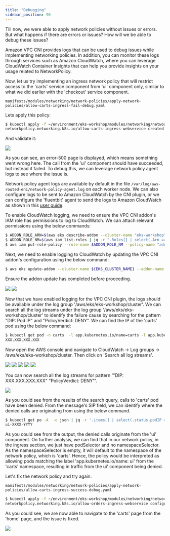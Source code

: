 ```yaml
---
title: "Debugging"
sidebar_position: 90
---
```


Till now, we were able to apply network policies without issues or errors. But what happens if there are errors or issues? How will we be able to debug these issues?

Amazon VPC CNI provides logs that can be used to debug issues while implementing networking policies. In addition, you can monitor these logs through services such as Amazon CloudWatch, where you can leverage CloudWatch Container Insights that can help you provide insights on your usage related to NetworkPolicy.

Now, let us try implementing an ingress network policy that will restrict access to the 'carts' service component from 'ui' component only, similar to what we did earlier with the 'checkout' service component.

```file
manifests/modules/networking/network-policies/apply-network-policies/allow-carts-ingress-fail-debug.yaml
```

Lets apply this policy:

```bash wait=30
$ kubectl apply -f ~/environment/eks-workshop/modules/networking/network-policies/apply-network-policies/allow-carts-ingress-fail-debug.yaml
networkpolicy.networking.k8s.io/allow-carts-ingress-webservice created
```

And validate it:

<browser url='http://k8s-ui-albui-634ca3fbcb-7612561.us-west-2.elb.amazonaws.com/cart'>
<img src={require('@site/static/img/sample-app-screens/error-500.png').default}/>
</browser>

As you can see, an error-500 page is displayed, which means something went wrong here. The call from the 'ui' component should have succeeded, but instead it failed. To debug this, we can leverage network policy agent logs to see where the issue is.

Network policy agent logs are available by default in the file `/var/log/aws-routed-eni/network-policy-agent.log` on each worker node. We can also configure logs to be sent to Amazon CloudWatch by the CNI plugin, or we can configure the 'fluentbit' agent to send the logs to Amazon CloudWatch as shown in this [user guide](https://docs.aws.amazon.com/eks/latest/userguide/cni-network-policy.html#network-policies-troubleshooting).

To enable CloudWatch logging, we need to ensure the VPC CNI addon's IAM role has permissions to log to CloudWatch. We can attach relevant permissions using the below commands:

```bash wait=30
$ ADDON_ROLE_ARN=$(aws eks describe-addon --cluster-name "eks-workshop" --addon-name "vpc-cni" | jq -r '.addon.serviceAccountRoleArn')
$ ADDON_ROLE_NM=$(aws iam list-roles | jq -r ".Roles[] | select(.Arn == \"$ADDON_ROLE_ARN\") | .RoleName")
$ aws iam put-role-policy --role-name $ADDON_ROLE_NM --policy-name "addon.cwlogs.allow" --policy-document '{"Version": "2012-10-17", "Statement": [ { "Sid": "VisualEditor0", "Effect": "Allow", "Action": ["logs:DescribeLogGroups", "logs:CreateLogGroup", "logs:CreateLogStream", "logs:PutLogEvents"], "Resource": "*" }]}'
```

Next, we need to enable logging to CloudWatch by updating the VPC CNI addon's configuration using the below command:

```bash
$ aws eks update-addon --cluster-name ${EKS_CLUSTER_NAME} --addon-name "vpc-cni" --configuration-values '{"env":{"ENABLE_PREFIX_DELEGATION":"true", "ENABLE_POD_ENI":"true", "POD_SECURITY_GROUP_ENFORCING_MODE":"standard"},"enableNetworkPolicy": "true", "nodeAgent": { "enableCloudWatchLogs": "true"}}' --service-account-role-arn ${ADDON_ROLE_ARN}
```

Ensure the addon update has completed before proceeding.

<browser url='https://us-west-2.console.aws.amazon.com/eks/home?region=us-west-2#/clusters/eks-workshop/add-ons/vpc-cni'>
<img src={require('@site/static/img/eks/addon-updating.png').default}/>
</browser>

<browser url='https://us-west-2.console.aws.amazon.com/eks/home?region=us-west-2#/clusters/eks-workshop/add-ons/vpc-cni'>
<img src={require('@site/static/img/eks/addon-updated.png').default}/>
</browser>

Now that we have enabled logging for the VPC CNI plugin, the logs should be available under the log group '/aws/eks/eks-workshop/cluster'. We can search all the log streams under the log group '/aws/eks/eks-workshop/cluster' to identify the failure cause by searching for the pattern "DIP: Pod IP" and "PolicyVerdict: DENY". We can find the IP of the 'carts' pod using the below command:

```bash test=false
$ kubectl get pod -n carts  -l app.kubernetes.io/name=carts -l app.kubernetes.io/component=service -o json | jq -r '.items[].status.podIP'
XXX.XXX.XXX.XXX
```

Now open the AWS console and navigate to CloudWatch -> Log groups -> /aws/eks/eks-workshop/cluster. Then click on 'Search all log streams'.

<browser url='https://us-west-2.console.aws.amazon.com/cloudwatch/home?region=us-west-2#home:'>
<img src={require('@site/static/img/cloudwatch/cw-main.png').default}/>
</browser>

<browser url='https://us-west-2.console.aws.amazon.com/cloudwatch/home?region=us-west-2#logsV2:log-groups'>
<img src={require('@site/static/img/cloudwatch/cw-loggroup.png').default}/>
</browser>

<browser url='https://us-west-2.console.aws.amazon.com/cloudwatch/home?region=us-west-2#logsV2:log-groups'>
<img src={require('@site/static/img/cloudwatch/cw-loggroup-selected.png').default}/>
</browser>

<browser url='https://us-west-2.console.aws.amazon.com/cloudwatch/home?region=us-west-2#logsV2:log-groups'>
<img src={require('@site/static/img/cloudwatch/cw-loggroup-search.png').default}/>
</browser>

<browser url='https://us-west-2.console.aws.amazon.com/cloudwatch/home?region=us-west-2#logsV2:log-groups'>
<img src={require('@site/static/img/cloudwatch/cw-loggroup-searchresults.png').default}/>
</browser>

You can now search all the log streams for pattern '"DIP: XXX.XXX.XXX.XXX" "PolicyVerdict: DENY"'.

<browser url='https://us-west-2.console.aws.amazon.com/cloudwatch/home?region=us-west-2#logsV2:log-groups'>
<img src={require('@site/static/img/cloudwatch/cw-loggroup-searchresults-deny.png').default}/>
</browser>

As you could see from the results of the search query, calls to 'carts' pod have been denied. From the message's SIP field, we can identify where the denied calls are originating from using the below command.

```bash
$ kubectl get po -A  -o json | jq -r '.items[] | select(.status.podIP == "REPLACE WITH SIP FIELD") | .metadata.name'
ui-XXXX-YYYY
```

As you could see from the output, the denied calls originate from the 'ui' component. On further analysis, we can find that in our network policy, in the ingress section, we just have podSelector and no namespaceSelector. As the namespaceSelector is empty, it will default to the namespace of the network policy, which is 'carts'. Hence, the policy would be interpreted as allowing pods matching the label 'app.kubernetes.io/name: ui' from the 'carts' namespace, resulting in traffic from the ui' component being denied.

Let's fix the network policy and try again.

```file
manifests/modules/networking/network-policies/apply-network-policies/allow-carts-ingress-success-debug.yaml
```

```bash
$ kubectl apply -f ~/environment/eks-workshop/modules/networking/network-policies/apply-network-policies/allow-carts-ingress-success-debug.yaml
networkpolicy.networking.k8s.io/allow-orders-ingress-webservice configured
```

As you could see, we are now able to navigate to the 'carts' page from the 'home' page, and the issue is fixed.

<browser url='http://k8s-ui-albui-634ca3fbcb-952136118.us-west-2.elb.amazonaws.com/home'>
<img src={require('@site/static/img/sample-app-screens/cart.png').default}/>
</browser>